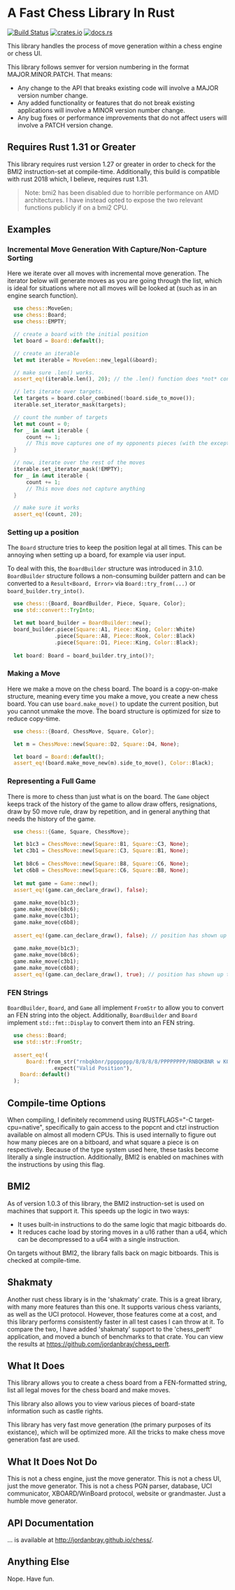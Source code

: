 # A Fast Chess Library In Rust

[![Build Status](https://travis-ci.org/jordanbray/chess.svg?branch=master)](https://travis-ci.org/jordanbray/chess)
[![crates.io](https://img.shields.io/crates/v/chess.svg)](https://crates.io/crates/chess)
[![docs.rs](https://docs.rs/chess/badge.svg)](https://docs.rs/chess)

This library handles the process of move generation within a chess engine or chess UI.

This library follows semver for version numbering in the format MAJOR.MINOR.PATCH.  That means:

* Any change to the API that breaks existing code will involve a MAJOR version number change.
* Any added functionality or features that do not break existing applications will involve a MINOR version number change.
* Any bug fixes or performance improvements that do not affect users will involve a PATCH version change.

## Requires Rust 1.31 or Greater

This library requires rust version 1.27 or greater in order to check for the BMI2 instruction-set at compile-time.  Additionally, this build is compatible with rust 2018 which, I believe, requires rust 1.31.

> Note: bmi2 has been disabled due to horrible performance on AMD architectures.  I have instead opted to expose the two relevant functions publicly if on a bmi2 CPU.

## Examples

### Incremental Move Generation With Capture/Non-Capture Sorting

Here we iterate over all moves with incremental move generation.  The iterator below will generate moves as you are going through the list, which is ideal for situations where not all moves will be looked at (such as in an engine search function).

```rust
  use chess::MoveGen;
  use chess::Board;
  use chess::EMPTY;

  // create a board with the initial position
  let board = Board::default();

  // create an iterable
  let mut iterable = MoveGen::new_legal(&board);

  // make sure .len() works.
  assert_eq!(iterable.len(), 20); // the .len() function does *not* consume the iterator

  // lets iterate over targets.
  let targets = board.color_combined(!board.side_to_move());
  iterable.set_iterator_mask(targets);

  // count the number of targets
  let mut count = 0;
  for _ in &mut iterable {
      count += 1;
      // This move captures one of my opponents pieces (with the exception of en passant)
  }

  // now, iterate over the rest of the moves
  iterable.set_iterator_mask(!EMPTY);
  for _ in &mut iterable {
      count += 1;
      // This move does not capture anything
  }

  // make sure it works
  assert_eq!(count, 20);
```

### Setting up a position

The `Board` structure tries to keep the position legal at all times.  This can be annoying when setting up a board, for example via user input.

To deal with this, the `BoardBuilder` structure was introduced in 3.1.0. `BoardBuilder` structure follows a non-consuming builder pattern and can be converted to a `Result<Board, Error>` via `Board::try_from(...)` or `board_builder.try_into()`.

```rust
  use chess::{Board, BoardBuilder, Piece, Square, Color};
  use std::convert::TryInto;

  let mut board_builder = BoardBuilder::new();
  board_builder.piece(Square::A1, Piece::King, Color::White)
               .piece(Square::A8, Piece::Rook, Color::Black)
               .piece(Square::D1, Piece::King, Color::Black);
  
  let board: Board = board_builder.try_into()?;
```

### Making a Move

Here we make a move on the chess board.  The board is a copy-on-make structure, meaning every time you make a move, you create a new chess board.  You can use `board.make_move()` to update the current position, but you cannot unmake the move.  The board structure is optimized for size to reduce copy-time.

```rust
  use chess::{Board, ChessMove, Square, Color};

  let m = ChessMove::new(Square::D2, Square::D4, None);

  let board = Board::default();
  assert_eq!(board.make_move_new(m).side_to_move(), Color::Black);
```

### Representing a Full Game

There is more to chess than just what is on the board.  The `Game` object keeps track of the history of the game to allow draw offers, resignations, draw by 50 move rule, draw by repetition, and in general anything that needs the history of the game.

```rust
  use chess::{Game, Square, ChessMove};

  let b1c3 = ChessMove::new(Square::B1, Square::C3, None);
  let c3b1 = ChessMove::new(Square::C3, Square::B1, None);
  
  let b8c6 = ChessMove::new(Square::B8, Square::C6, None);
  let c6b8 = ChessMove::new(Square::C6, Square::B8, None);
  
  let mut game = Game::new();
  assert_eq!(game.can_declare_draw(), false);
  
  game.make_move(b1c3);
  game.make_move(b8c6);
  game.make_move(c3b1);
  game.make_move(c6b8);
  
  assert_eq!(game.can_declare_draw(), false); // position has shown up twice
  
  game.make_move(b1c3);
  game.make_move(b8c6);
  game.make_move(c3b1);
  game.make_move(c6b8);
  assert_eq!(game.can_declare_draw(), true); // position has shown up three times
```

### FEN Strings

`BoardBuilder`, `Board`, and `Game` all implement `FromStr` to allow you to convert an FEN string into the object.  Additionally, `BoardBuilder` and `Board` implement `std::fmt::Display` to convert them into an FEN string.

```rust
  use chess::Board;
  use std::str::FromStr;
  
  assert_eq!(
      Board::from_str("rnbqkbnr/pppppppp/8/8/8/8/PPPPPPPP/RNBQKBNR w KQkq - 0 1")
              .expect("Valid Position"),
    Board::default()
  );
```

## Compile-time Options

When compiling, I definitely recommend using RUSTFLAGS="-C target-cpu=native", specifically to gain access to the popcnt and ctzl instruction available on almost all modern CPUs.  This is used internally to figure out how many pieces are on a bitboard, and what square a piece is on respectively.  Because of the type system used here, these tasks become literally a single instruction.  Additionally, BMI2 is enabled on machines with the instructions by using this flag.

## BMI2

As of version 1.0.3 of this library, the BMI2 instruction-set is used on machines that support it.  This speeds up the logic in two ways:
* It uses built-in instructions to do the same logic that magic bitboards do.
* It reduces cache load by storing moves in a u16 rather than a u64, which can be decompressed to a u64 with a single instruction.

On targets without BMI2, the library falls back on magic bitboards.  This is checked at compile-time.

## Shakmaty

Another rust chess library is in the 'shakmaty' crate.  This is a great library, with many more features than this one.  It supports various chess variants, as well as the UCI protocol.  However, those features come at a cost, and this library performs consistently faster in all test cases I can throw at it.  To compare the two, I have added 'shakmaty' support to the 'chess_perft' application, and moved a bunch of benchmarks to that crate.  You can view the results at
https://github.com/jordanbray/chess_perft.

## What It Does

This library allows you to create a chess board from a FEN-formatted string, list all legal moves for the chess board and make moves.

This library also allows you to view various pieces of board-state information such as castle rights.

This library has very fast move generation (the primary purposes of its existance), which will be optimized more.  All the tricks to make chess move generation fast are used.

## What It Does Not Do

This is not a chess engine, just the move generator.  This is not a chess UI, just the move generator.  This is not a chess PGN parser, database, UCI communicator, XBOARD/WinBoard protocol, website or grandmaster.  Just a humble move generator.

## API Documentation

... is available at http://jordanbray.github.io/chess/.

## Anything Else

Nope.  Have fun.

